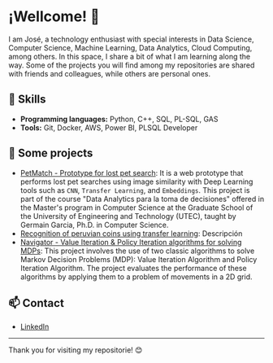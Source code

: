 <!--
**josemza/josemza** is a ✨ _special_ ✨ repository because its `README.md` (this file) appears on your GitHub profile.

Here are some ideas to get you started:

- 🔭 I’m currently working on ...
- 🌱 I’m currently learning ...
- 👯 I’m looking to collaborate on ...
- 🤔 I’m looking for help with ...
- 💬 Ask me about ...
- 📫 How to reach me: ...
- 😄 Pronouns: ...
- ⚡ Fun fact: ...
-->

# ¡Wellcome! 👋

I am José, a technology enthusiast with special interests in Data Science, Computer Science, Machine Learning, Data Analytics, Cloud Computing, among others. In this space, I share a bit of what I am learning along the way. Some of the projects you will find among my repositories are shared with friends and colleagues, while others are personal ones.

## 🔧 Skills
- **Programming languages:** Python, C++, SQL, PL-SQL, GAS
- **Tools:** Git, Docker, AWS, Power BI, PLSQL Developer

## 🚀 Some projects
- [PetMatch - Prototype for lost pet search](https://github.com/josemza/PetMatch.git): It is a web prototype that performs lost pet searches using image similarity with Deep Learning tools such as ```CNN```, ```Transfer Learning```, and ```Embeddings```. This project is part of the course "Data Analytics para la toma de decisiones" offered in the Master's program in Computer Science at the Graduate School of the University of Engineering and Technology (UTEC), taught by Germain Garcia, Ph.D. in Computer Science.
- [Recognition of peruvian coins using transfer learning](enlace): Descripción
- [Navigator - Value Iteration & Policy Iteration algorithms for solving MDPs](https://github.com/josemza/navigator.git): This project involves the use of two classic algorithms to solve Markov Decision Problems (MDP): Value Iteration Algorithm and Policy Iteration Algorithm. The project evaluates the performance of these algorithms by applying them to a problem of movements in a 2D grid.

## 📫 Contact
- [LinkedIn](www.linkedin.com/in/josezunigaavila)

---

Thank you for visiting my repositorie! 😊

